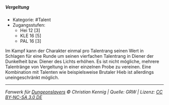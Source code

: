 <!---
Dies ist ein Fanwerk für DUNGEONSLAYERS © von Christian Kennig

Quellen:      [Dungeonslayers Grundregelwerk](https://dungeonslayers.net/download/Dungeonslayers4.pdf)
              [Talentbeschreibungen](https://www.f-space.de/ds4/tools-talentcards.html)
License:      [CC-BY-NC-SA 4.0](https://creativecommons.org/licenses/by-nc-sa/4.0/deed.de)
Richtlinien:  [Fanwerkrichtlinien](https://www.dungeonslayers.net/fanwerk-richtlinien/)
Autor:        Zauberlehrling
-->

##### Vergeltung

- Kategorie: #Talent
- Zugangsstufen:
  - Hei 12 [3]
  - KLE 16 [5]
  - PAL 16 [3]

Im Kampf kann der Charakter einmal pro Talentrang seinen Wert in Schlagen für eine Runde um seinen vierfachen Talentrang in Diener der Dunkelheit bzw. Diener des Lichts erhöhen. Es ist nicht mögliche, mehrere Talentränge von Vergeltung in einer einzelnen Probe zu vereinen. Eine Kombination mit Talenten wie beispielsweise Brutaler Hieb ist allerdings uneingeschränkt möglich.

---

_Fanwerk für [Dungeonslayers](https://www.dungeonslayers.net/) © Christian Kennig | Quelle: GRW | Lizenz: [CC BY-NC-SA 3.0 DE](https://creativecommons.org/licenses/by-nc-sa/3.0/de/)_
